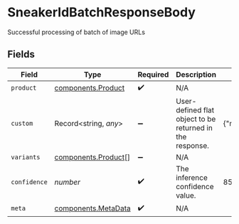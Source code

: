# SneakerIdBatchResponseBody

Successful processing of batch of image URLs


## Fields

| Field                                                      | Type                                                       | Required                                                   | Description                                                | Example                                                    |
| ---------------------------------------------------------- | ---------------------------------------------------------- | ---------------------------------------------------------- | ---------------------------------------------------------- | ---------------------------------------------------------- |
| `product`                                                  | [components.Product](../../models/components/product.md)   | :heavy_check_mark:                                         | N/A                                                        |                                                            |
| `custom`                                                   | Record<string, *any*>                                      | :heavy_minus_sign:                                         | User-defined flat object to be returned in the response.   | {"myCustomProp":"Hello!","myCustomValue":10}               |
| `variants`                                                 | [components.Product](../../models/components/product.md)[] | :heavy_minus_sign:                                         | N/A                                                        |                                                            |
| `confidence`                                               | *number*                                                   | :heavy_check_mark:                                         | The inference confidence value.                            | 85.32                                                      |
| `meta`                                                     | [components.MetaData](../../models/components/metadata.md) | :heavy_check_mark:                                         | N/A                                                        |                                                            |